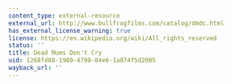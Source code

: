 ```yaml
---
content_type: external-resource
external_url: http://www.bullfrogfilms.com/catalog/dmdc.html
has_external_license_warning: true
license: https://en.wikipedia.org/wiki/All_rights_reserved
status: ''
title: Dead Mums Don't Cry
uid: 1268fd88-1980-4798-84e6-1a874f5d2005
wayback_url: ''
---
```

